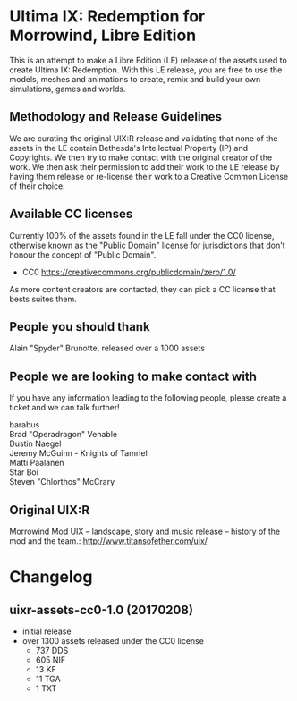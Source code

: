 # Ultima IX: Redemption for Morrowind, Libre Edition

This is an attempt to make a Libre Edition (LE) release of the assets used to create 
Ultima IX: Redemption. With this LE release, you are free to use the models, meshes and animations
to create, remix and build your own simulations, games and worlds.

## Methodology and Release Guidelines

We are curating the original UIX:R release and validating that none of the assets in the LE contain 
Bethesda's Intellectual Property (IP) and Copyrights. We then try to make contact with the original 
creator of the work. We then ask their permission to add their work to the LE release by having them 
release or re-license their work to a Creative Common License of their choice.

## Available CC licenses

Currently 100% of the assets found in the LE fall under the CC0 license, otherwise known as the 
"Public Domain" license for jurisdictions that don't honour the concept of "Public Domain".

  - CC0 https://creativecommons.org/publicdomain/zero/1.0/

As more content creators are contacted, they can pick a CC license that bests suites them.

## People you should thank

Alain "Spyder" Brunotte, released over a 1000 assets

## People we are looking to make contact with

If you have any information leading to the following people, please create a ticket and we can
talk further!

barabus  
Brad "Operadragon" Venable  
Dustin Naegel  
Jeremy McGuinn - Knights of Tamriel  
Matti Paalanen  
Star Boi  
Steven "Chlorthos" McCrary  

## Original UIX:R

Morrowind Mod UIX – landscape, story and music release – history of the mod and the team.:
http://www.titansofether.com/uix/

# Changelog

## uixr-assets-cc0-1.0 (20170208)
  - initial release
  - over 1300 assets released under the CC0 license
    - 737 DDS
    - 605 NIF
    - 13 KF
    - 11 TGA
    - 1 TXT
